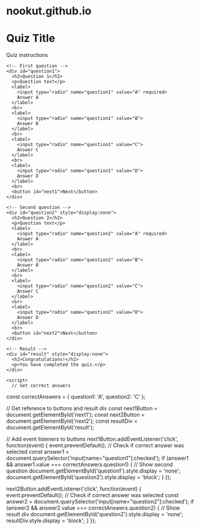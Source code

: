 # nookut.github.io
<html>
  <head>
    <title>Quiz</title>
  </head>
  <body>
    <h1>Quiz Title</h1>
    <p>Quiz instructions</p>

    <!-- First question -->
    <div id="question1">
      <h2>Question 1</h2>
      <p>Question text</p>
      <label>
        <input type="radio" name="question1" value="A" required>
        Answer A
      </label>
      <br>
      <label>
        <input type="radio" name="question1" value="B">
        Answer B
      </label>
      <br>
      <label>
        <input type="radio" name="question1" value="C">
        Answer C
      </label>
      <br>
      <label>
        <input type="radio" name="question1" value="D">
        Answer D
      </label>
      <br>
      <button id="next1">Next</button>
    </div>

    <!-- Second question -->
    <div id="question2" style="display:none">
      <h2>Question 2</h2>
      <p>Question text</p>
      <label>
        <input type="radio" name="question2" value="A" required>
        Answer A
      </label>
      <br>
      <label>
        <input type="radio" name="question2" value="B">
        Answer B
      </label>
      <br>
      <label>
        <input type="radio" name="question2" value="C">
        Answer C
      </label>
      <br>
      <label>
        <input type="radio" name="question2" value="D">
        Answer D
      </label>
      <br>
      <button id="next2">Next</button>
    </div>

    <!-- Result -->
    <div id="result" style="display:none">
      <h2>Congratulations!</h2>
      <p>You have completed the quiz.</p>
    </div>
    
   
  </body>
</html>


    <script>
      // Set correct answers
const correctAnswers = {
  question1: 'A',
  question2: 'C'
};

// Get reference to buttons and result div
const next1Button = document.getElementById('next1');
const next2Button = document.getElementById('next2');
const resultDiv = document.getElementById('result');

// Add event listeners to buttons
next1Button.addEventListener('click', function(event) {
  event.preventDefault();
  // Check if correct answer was selected
  const answer1 = document.querySelector('input[name="question1"]:checked');
  if (answer1 && answer1.value === correctAnswers.question1) {
    // Show second question
    document.getElementById('question1').style.display = 'none';
    document.getElementById('question2').style.display = 'block';
  }
});

next2Button.addEventListener('click', function(event) {
  event.preventDefault();
  // Check if correct answer was selected
  const answer2 = document.querySelector('input[name="question2"]:checked');
  if (answer2 && answer2.value === correctAnswers.question2) {
    // Show result div
    document.getElementById('question2').style.display = 'none';
    resultDiv.style.display = 'block';
  }
});

</script>
